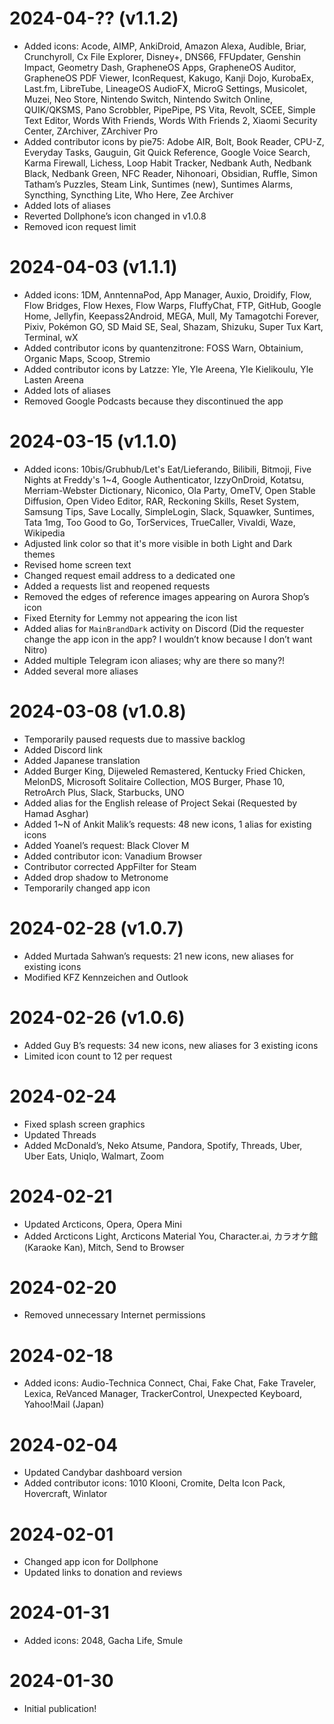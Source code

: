 # 2024-04-?? (v1.1.2)
- Added icons: Acode, AIMP, AnkiDroid, Amazon Alexa, Audible, Briar, Crunchyroll, Cx File Explorer, Disney+, DNS66, FFUpdater, Genshin Impact, Geometry Dash, GrapheneOS Apps, GrapheneOS Auditor, GrapheneOS PDF Viewer, IconRequest, Kakugo, Kanji Dojo, KurobaEx, Last.fm, LibreTube, LineageOS AudioFX, MicroG Settings, Musicolet, Muzei, Neo Store, Nintendo Switch, Nintendo Switch Online, QUIK/QKSMS, Pano Scrobbler, PipePipe, PS Vita, Revolt, SCEE, Simple Text Editor, Words With Friends, Words With Friends 2, Xiaomi Security Center, ZArchiver, ZArchiver Pro
- Added contributor icons by pie75: Adobe AIR, Bolt, Book Reader, CPU-Z, Everyday Tasks, Gauguin, Git Quick Reference, Google Voice Search, Karma Firewall, Lichess, Loop Habit Tracker, Nedbank Auth, Nedbank Black, Nedbank Green, NFC Reader, Nihonoari, Obsidian, Ruffle, Simon Tatham’s Puzzles, Steam Link, Suntimes (new), Suntimes Alarms, Syncthing, Syncthing Lite, Who Here, Zee Archiver
- Added lots of aliases
- Reverted Dollphone’s icon changed in v1.0.8
- Removed icon request limit

# 2024-04-03 (v1.1.1)
- Added icons: 1DM, AnntennaPod, App Manager, Auxio, Droidify, Flow, Flow Bridges, Flow Hexes, Flow Warps, FluffyChat, FTP, GitHub, Google Home, Jellyfin, Keepass2Android, MEGA, Mull, My Tamagotchi Forever, Pixiv, Pokémon GO, SD Maid SE, Seal, Shazam, Shizuku, Super Tux Kart, Terminal, wX
- Added contributor icons by quantenzitrone: FOSS Warn, Obtainium, Organic Maps, Scoop, Stremio
- Added contributor icons by Latzze: Yle, Yle Areena, Yle Kielikoulu, Yle Lasten Areena
- Added lots of aliases
- Removed Google Podcasts because they discontinued the app

# 2024-03-15 (v1.1.0)
- Added icons: 10bis/Grubhub/Let's Eat/Lieferando, Bilibili, Bitmoji, Five Nights at Freddy's 1~4, Google Authenticator, IzzyOnDroid, Kotatsu, Merriam-Webster Dictionary, Niconico, Ola Party, OmeTV, Open Stable Diffusion, Open Video Editor, RAR, Reckoning Skills, Reset System, Samsung Tips, Save Locally, SimpleLogin, Slack, Squawker, Suntimes, Tata 1mg, Too Good to Go, TorServices, TrueCaller, Vivaldi, Waze, Wikipedia
- Adjusted link color so that it's more visible in both Light and Dark themes
- Revised home screen text
- Changed request email address to a dedicated one
- Added a requests list and reopened requests
- Removed the edges of reference images appearing on Aurora Shop’s icon
- Fixed Eternity for Lemmy not appearing the icon list
- Added alias for `MainBrandDark` activity on Discord (Did the requester change the app icon in the app? I wouldn’t know because I don’t want Nitro)
- Added multiple Telegram icon aliases; why are there so many?!
- Added several more aliases

# 2024-03-08 (v1.0.8)
- Temporarily paused requests due to massive backlog
- Added Discord link
- Added Japanese translation
- Added Burger King, Dijeweled Remastered, Kentucky Fried Chicken, MelonDS, Microsoft Solitaire Collection, MOS Burger, Phase 10, RetroArch Plus, Slack, Starbucks, UNO
- Added alias for the English release of Project Sekai (Requested by Hamad Asghar)
- Added 1~N of Ankit Malik’s requests: 48 new icons, 1 alias for existing icons
- Added Yoanel’s request: Black Clover M
- Added contributor icon: Vanadium Browser
- Contributor corrected AppFilter for Steam
- Added drop shadow to Metronome
- Temporarily changed app icon

# 2024-02-28 (v1.0.7)
- Added Murtada Sahwan’s requests: 21 new icons, new aliases for existing icons
- Modified KFZ Kennzeichen and Outlook

# 2024-02-26 (v1.0.6)
- Added Guy B’s requests: 34 new icons, new aliases for 3 existing icons
- Limited icon count to 12 per request

# 2024-02-24
- Fixed splash screen graphics
- Updated Threads
- Added McDonald’s, Neko Atsume, Pandora, Spotify, Threads, Uber, Uber Eats, Uniqlo, Walmart, Zoom

# 2024-02-21
- Updated Arcticons, Opera, Opera Mini
- Added Arcticons Light, Arcticons Material You, Character.ai, カラオケ館 (Karaoke Kan), Mitch, Send to Browser

# 2024-02-20
- Removed unnecessary Internet permissions

# 2024-02-18
- Added icons: Audio-Technica Connect, Chai, Fake Chat, Fake Traveler, Lexica, ReVanced Manager, TrackerControl, Unexpected Keyboard, Yahoo!Mail (Japan)

# 2024-02-04
- Updated Candybar dashboard version
- Added contributor icons: 1010 Klooni, Cromite, Delta Icon Pack, Hovercraft, Winlator

# 2024-02-01
- Changed app icon for Dollphone
- Updated links to donation and reviews

# 2024-01-31
- Added icons: 2048, Gacha Life, Smule

# 2024-01-30
- Initial publication!